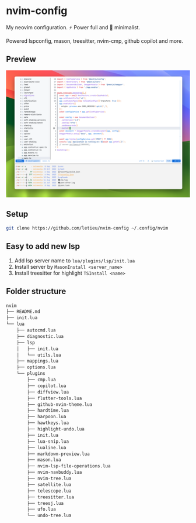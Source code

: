 # nvim-config
My neovim configuration. ⚡ Power full and 🔸 minimalist.

Powered lspconfig, mason, treesitter, nvim-cmp, github copilot and more.

## Preview
<img src="https://github.com/letieu/images/blob/master/github-preview/nvim-github-light.png?raw=true" />

## Setup

```bash
git clone https://github.com/letieu/nvim-config ~/.config/nvim
```

## Easy to add new lsp
1. Add lsp server name to `lua/plugins/lsp/init.lua`
2. Install server by `MasonInstall <server_name>`
3. Install treesitter for highlight `TSInstall <name>` 

## Folder structure
```bash
nvim
├── README.md
├── init.lua
└── lua
    ├── autocmd.lua
    ├── diagnostic.lua
    ├── lsp
    │   ├── init.lua
    │   └── utils.lua
    ├── mappings.lua
    ├── options.lua
    └── plugins
        ├── cmp.lua
        ├── copilot.lua
        ├── diffview.lua
        ├── flutter-tools.lua
        ├── github-nvim-theme.lua
        ├── hardtime.lua
        ├── harpoon.lua
        ├── hawtkeys.lua
        ├── highlight-undo.lua
        ├── init.lua
        ├── lua-snip.lua
        ├── lualine.lua
        ├── markdown-preview.lua
        ├── mason.lua
        ├── nvim-lsp-file-operations.lua
        ├── nvim-navbuddy.lua
        ├── nvim-tree.lua
        ├── satellite.lua
        ├── telescope.lua
        ├── treesitter.lua
        ├── treesj.lua
        ├── ufo.lua
        └── undo-tree.lua
```
